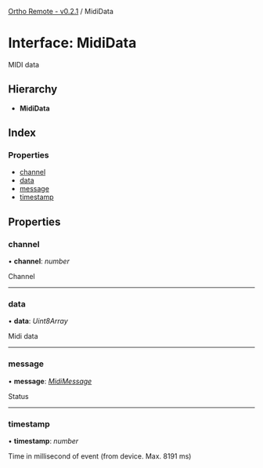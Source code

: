 [Ortho Remote - v0.2.1](../README.md) / MidiData

# Interface: MidiData

MIDI data

## Hierarchy

* **MidiData**

## Index

### Properties

* [channel](mididata.md#channel)
* [data](mididata.md#data)
* [message](mididata.md#message)
* [timestamp](mididata.md#timestamp)

## Properties

### channel

• **channel**: *number*

Channel

___

### data

• **data**: *Uint8Array*

Midi data

___

### message

• **message**: [*MidiMessage*](../enums/midimessage.md)

Status

___

### timestamp

• **timestamp**: *number*

Time in millisecond of event (from device. Max. 8191 ms)
